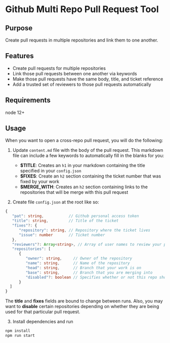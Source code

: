 # Github Multi Repo Pull Request Tool

## Purpose
Create pull requests in multiple repositories and link them to one another.

## Features
- Create pull requests for multiple repositories
- Link those pull requests between one another via keywords
- Make those pull requests have the same body, title, and ticket reference
- Add a trusted set of reviewers to those pull requests automatically

## Requirements
node 12+

## Usage
When you want to open a cross-repo pull request, you will do the following:

1. Update `content.md` file with the body of the pull request. This markdown file can include a few keywords to automatically fill in the blanks for you:
   - **$TITLE**: Creates an `h1` in your markdown containing the title specified in your `config.json`
   - **$FIXES**: Create an `h2` section containing the ticket number that was fixed by your work
   - **$MERGE_WITH**: Creates an `h2` section containing links to the repositories that will be merge with this pull request
   
2. Create file `config.json` at the root like so:
```ts
{
   "pat": string,           // Github personal access token
   "title": string,         // Title of the ticket
   "fixes"?: {
      "repository": string, // Repository where the ticket lives
      "issue": number       // Ticket number
   },
   "reviewers"?: Array<string>, // Array of user names to review your pull request
   "repositories": [
      {
         "owner": string,     // Owner of the repository
         "name": string,      // Name of the repository
         "head": string,      // Branch that your work is on
         "base": string,      // Branch that you are merging into
         "disabled"?: boolean // Specifies whether or not this repo should be ignored [default = false]
      }
  ]
}
```
The **title** and **fixes** fields are bound to change between runs. Also, you may want to **disable** certain repositories depending on whether they are being used for that particular pull request.

3. Install dependencies and run
```sh
npm install
npm run start
```

